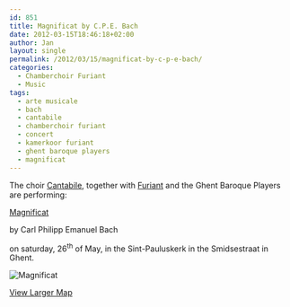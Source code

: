 ```yaml
---
id: 851
title: Magnificat by C.P.E. Bach
date: 2012-03-15T18:46:18+02:00
author: Jan
layout: single
permalink: /2012/03/15/magnificat-by-c-p-e-bach/
categories:
  - Chamberchoir Furiant
  - Music
tags:
  - arte musicale
  - bach
  - cantabile
  - chamberchoir furiant
  - concert
  - kamerkoor furiant
  - ghent baroque players
  - magnificat
---
```

The choir [Cantabile](http://www.cantabile.be), together with [Furiant](http://www.furiant.be) and the Ghent Baroque Players are performing:

[Magnificat](http://en.wikipedia.org/wiki/Magnificat)

by Carl Philipp Emanuel Bach

on saturday, 26<sup>th</sup> of May, in the Sint-Pauluskerk in the Smidsestraat in Ghent.

![Magnificat](/assets/images/2012/03/magnificat.jpg "Magnificat")

[View Larger Map](http://maps.google.be/maps?q=51.039228,3.713395&num=1&ie=UTF8&t=m&ll=51.039478,3.712606&spn=0.009445,0.018239&z=15&source=embed)
